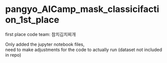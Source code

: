 # pangyo_AICamp_mask_classicifaction_1st_place

first place code team: 참치김치찌개  

Only added the jupyter notebook files,  
need to make adjustments for the code to actually run (dataset not included in repo)
